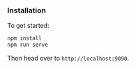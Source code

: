 
### Installation

To get started:

```bash
npm install
npm run serve
```

Then head over to `http://localhost:9090`.
